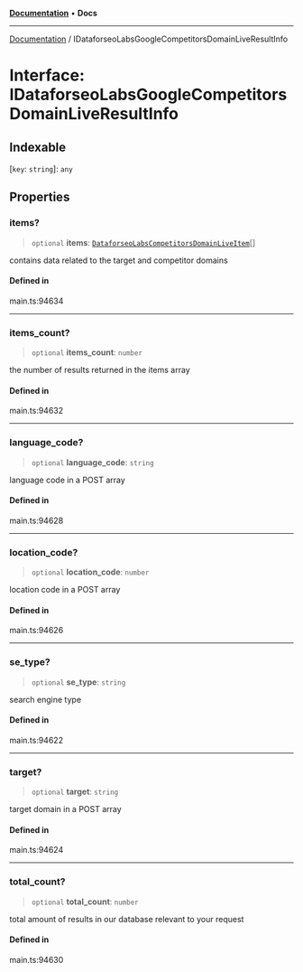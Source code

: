 [**Documentation**](../README.md) • **Docs**

***

[Documentation](../README.md) / IDataforseoLabsGoogleCompetitorsDomainLiveResultInfo

# Interface: IDataforseoLabsGoogleCompetitorsDomainLiveResultInfo

## Indexable

 \[`key`: `string`\]: `any`

## Properties

### items?

> `optional` **items**: [`DataforseoLabsCompetitorsDomainLiveItem`](../classes/DataforseoLabsCompetitorsDomainLiveItem.md)[]

contains data related to the target and competitor domains

#### Defined in

main.ts:94634

***

### items\_count?

> `optional` **items\_count**: `number`

the number of results returned in the items array

#### Defined in

main.ts:94632

***

### language\_code?

> `optional` **language\_code**: `string`

language code in a POST array

#### Defined in

main.ts:94628

***

### location\_code?

> `optional` **location\_code**: `number`

location code in a POST array

#### Defined in

main.ts:94626

***

### se\_type?

> `optional` **se\_type**: `string`

search engine type

#### Defined in

main.ts:94622

***

### target?

> `optional` **target**: `string`

target domain in a POST array

#### Defined in

main.ts:94624

***

### total\_count?

> `optional` **total\_count**: `number`

total amount of results in our database relevant to your request

#### Defined in

main.ts:94630
